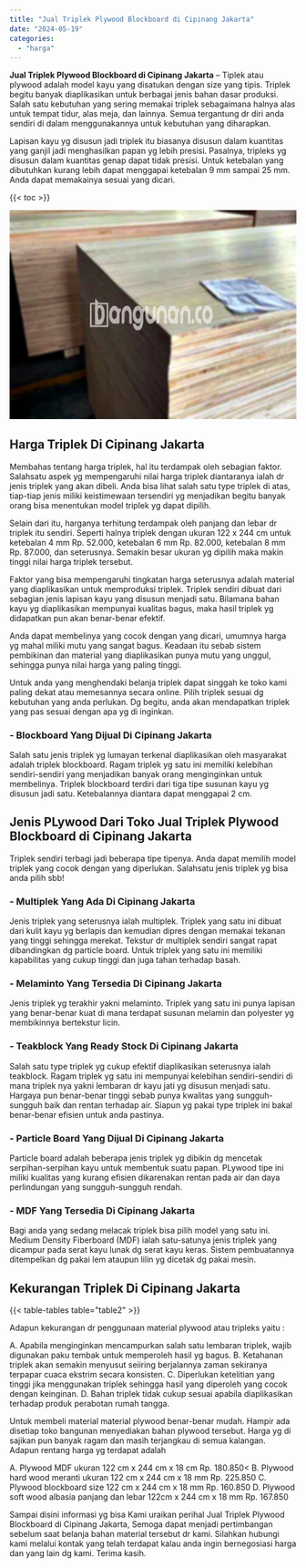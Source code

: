 ```yaml
---
title: "Jual Triplek Plywood Blockboard di Cipinang Jakarta"
date: "2024-05-19"
categories: 
  - "harga"
---
```


**Jual Triplek Plywood Blockboard di Cipinang Jakarta** – Tiplek atau plywood adalah model kayu yang disatukan dengan size yang tipis. Triplek begitu banyak diaplikasikan untuk berbagai jenis bahan dasar produksi. Salah satu kebutuhan yang sering memakai triplek sebagaimana halnya alas untuk tempat tidur, alas meja, dan lainnya. Semua tergantung dr diri anda sendiri di dalam menggunakannya untuk kebutuhan yang diharapkan.

Lapisan kayu yg disusun jadi triplek itu biasanya disusun dalam kuantitas yang ganjil jadi menghasilkan papan yg lebih presisi. Pasalnya, tripleks yg disusun dalam kuantitas genap dapat tidak presisi. Untuk ketebalan yang dibutuhkan kurang lebih dapat menggapai ketebalan 9 mm sampai 25 mm. Anda dapat memakainya sesuai yang dicari.

{{< toc >}}

![Jual Triplek Plywood Blockboard di Cipinang Jakarta](/images/jual-triplek-murah-28.png)

## Harga Triplek Di Cipinang Jakarta

Membahas tentang harga triplek, hal itu terdampak oleh sebagian faktor. Salahsatu aspek yg mempengaruhi nilai harga triplek diantaranya ialah dr jenis triplek yang akan dibeli. Anda bisa lihat salah satu type triplek di atas, tiap-tiap jenis miliki keistimewaan tersendiri yg menjadikan begitu banyak orang bisa menentukan model triplek yg dapat dipilih.

Selain dari itu, harganya terhitung terdampak oleh panjang dan lebar dr triplek itu sendiri. Seperti halnya triplek dengan ukuran 122 x 244 cm untuk ketebalan 4 mm Rp. 52.000, ketebalan 6 mm Rp. 82.000, ketebalan 8 mm Rp. 87.000, dan seterusnya. Semakin besar ukuran yg dipilih maka makin tinggi nilai harga triplek tersebut.

Faktor yang bisa mempengaruhi tingkatan harga seterusnya adalah material yang diaplikasikan untuk memproduksi triplek. Triplek sendiri dibuat dari sebagian jenis lapisan kayu yang disusun menjadi satu. Bilamana bahan kayu yg diaplikasikan mempunyai kualitas bagus, maka hasil triplek yg didapatkan pun akan benar-benar efektif.

Anda dapat membelinya yang cocok dengan yang dicari, umumnya harga yg mahal miliki mutu yang sangat bagus. Keadaan itu sebab sistem pembikinan dan material yang diaplikasikan punya mutu yang unggul, sehingga punya nilai harga yang paling tinggi.

Untuk anda yang menghendaki belanja triplek dapat singgah ke toko kami paling dekat atau memesannya secara online. Pilih triplek sesuai dg kebutuhan yang anda perlukan. Dg begitu, anda akan mendapatkan triplek yang pas sesuai dengan apa yg di inginkan.

### \- Blockboard Yang Dijual Di Cipinang Jakarta

Salah satu jenis triplek yg lumayan terkenal diaplikasikan oleh masyarakat adalah triplek blockboard. Ragam triplek yg satu ini memiliki kelebihan sendiri-sendiri yang menjadikan banyak orang menginginkan untuk membelinya. Triplek blockboard terdiri dari tiga tipe susunan kayu yg disusun jadi satu. Ketebalannya diantara dapat menggapai 2 cm.

## Jenis PLywood Dari Toko Jual Triplek Plywood Blockboard di Cipinang Jakarta

Triplek sendiri terbagi jadi beberapa tipe tipenya. Anda dapat memilih model triplek yang cocok dengan yang diperlukan. Salahsatu jenis triplek yg bisa anda pilih sbb!

### \- Multiplek Yang Ada Di Cipinang Jakarta

Jenis triplek yang seterusnya ialah multiplek. Triplek yang satu ini dibuat dari kulit kayu yg berlapis dan kemudian dipres dengan memakai tekanan yang tinggi sehingga merekat. Tekstur dr multiplek sendiri sangat rapat dibandingkan dg particle board. Untuk triplek yang satu ini memiliki kapabilitas yang cukup tinggi dan juga tahan terhadap basah.

### \- Melaminto Yang Tersedia Di Cipinang Jakarta

Jenis triplek yg terakhir yakni melaminto. Triplek yang satu ini punya lapisan yang benar-benar kuat di mana terdapat susunan melamin dan polyester yg membikinnya bertekstur licin.

### \- Teakblock Yang Ready Stock Di Cipinang Jakarta

Salah satu type triplek yg cukup efektif diaplikasikan seterusnya ialah teakblock. Ragam triplek yg satu ini mempunyai kelebihan sendiri-sendiri di mana triplek nya yakni lembaran dr kayu jati yg disusun menjadi satu. Hargaya pun benar-benar tinggi sebab punya kwalitas yang sungguh-sungguh baik dan rentan terhadap air. Siapun yg pakai type triplek ini bakal benar-benar efisien untuk anda pastinya.

### \- Particle Board Yang Dijual Di Cipinang Jakarta

Particle board adalah beberapa jenis triplek yg dibikin dg mencetak serpihan-serpihan kayu untuk membentuk suatu papan. PLywood tipe ini miliki kualitas yang kurang efisien dikarenakan rentan pada air dan daya perlindungan yang sungguh-sungguh rendah.

### \- MDF Yang Tersedia Di Cipinang Jakarta

Bagi anda yang sedang melacak triplek bisa pilih model yang satu ini. Medium Density Fiberboard (MDF) ialah satu-satunya jenis triplek yang dicampur pada serat kayu lunak dg serat kayu keras. Sistem pembuatannya ditempelkan dg pakai lem ataupun lilin yg dicetak dg pakai mesin.

## Kekurangan Triplek Di Cipinang Jakarta

{{< table-tables table="table2" >}}

Adapun kekurangan dr penggunaan material plywood atau tripleks yaitu :

A. Apabila menginginkan mencampurkan salah satu lembaran triplek, wajib digunakan paku tembak untuk memperoleh hasil yg bagus. B. Ketahanan triplek akan semakin menyusut seiiring berjalannya zaman sekiranya terpapar cuaca ekstrim secara konsisten. C. Diperlukan ketelitian yang tinggi jika menggunakan triplek sehingga hasil yang diperoleh yang cocok dengan keinginan. D. Bahan triplek tidak cukup sesuai apabila diaplikasikan terhadap produk perabotan rumah tangga.

Untuk membeli material material plywood benar-benar mudah. Hampir ada disetiap toko bangunan menyediakan bahan plywood tersebut. Harga yg di sajikan pun banyak ragam dan masih terjangkau di semua kalangan. Adapun rentang harga yg terdapat adalah

A. Plywood MDF ukuran 122 cm x 244 cm x 18 cm Rp. 180.850< B. Plywood hard wood meranti ukuran 122 cm x 244 cm x 18 mm Rp. 225.850 C. Plywood blockboard size 122 cm x 244 cm x 18 mm Rp. 160.850 D. Plywood soft wood albasia panjang dan lebar 122cm x 244 cm x 18 mm Rp. 167.850

Sampai disini informasi yg bisa Kami uraikan perihal Jual Triplek Plywood Blockboard di Cipinang Jakarta, Semoga dapat menjadi pertimbangan sebelum saat belanja bahan material tersebut dr kami. Silahkan hubungi kami melalui kontak yang telah terdapat kalau anda ingin bernegosiasi harga dan yang lain dg kami. Terima kasih.
